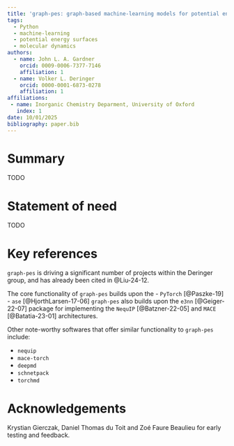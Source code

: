 ```yaml
---
title: 'graph-pes: graph-based machine-learning models for potential energy surfaces'
tags:
  - Python
  - machine-learning
  - potential energy surfaces
  - molecular dynamics
authors:
  - name: John L. A. Gardner
    orcid: 0009-0006-7377-7146
    affiliation: 1 
  - name: Volker L. Deringer
    orcid: 0000-0001-6873-0278
    affiliation: 1
affiliations:
 - name: Inorganic Chemistry Deparment, University of Oxford
   index: 1
date: 10/01/2025
bibliography: paper.bib
---
```


# Summary

TODO

# Statement of need

TODO

# Key references

`graph-pes` is driving a significant number of projects within the Deringer group, and has already been cited in @Liu-24-12.

The core functionality of `graph-pes` builds upon the
    - `PyTorch` [@Paszke-19]
    - `ase` [@HjorthLarsen-17-06]
`graph-pes` also builds upon the `e3nn` [@Geiger-22-07] package for implementing the `NequIP` [@Batzner-22-05] and `MACE` [@Batatia-23-01] architectures.

Other note-worthy softwares that offer similar functionality to `graph-pes` include:
- `nequip`
- `mace-torch`
- `deepmd`
- `schnetpack`
- `torchmd`

# Acknowledgements

Krystian Gierczak, Daniel Thomas du Toit and Zoé Faure Beaulieu for early testing and feedback.
